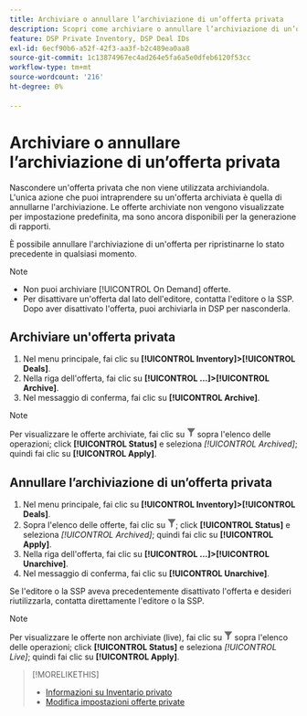 ```yaml
---
title: Archiviare o annullare l’archiviazione di un’offerta privata
description: Scopri come archiviare o annullare l’archiviazione di un’offerta privata.
feature: DSP Private Inventory, DSP Deal IDs
exl-id: 6ecf90b6-a52f-42f3-aa3f-b2c489ea0aa8
source-git-commit: 1c13874967ec4ad264e5fa6a5e0dfeb6120f53cc
workflow-type: tm+mt
source-wordcount: '216'
ht-degree: 0%

---
```


# Archiviare o annullare l’archiviazione di un’offerta privata

Nascondere un&#39;offerta privata che non viene utilizzata archiviandola. L&#39;unica azione che puoi intraprendere su un&#39;offerta archiviata è quella di annullarne l&#39;archiviazione. Le offerte archiviate non vengono visualizzate per impostazione predefinita, ma sono ancora disponibili per la generazione di rapporti.

È possibile annullare l&#39;archiviazione di un&#39;offerta per ripristinarne lo stato precedente in qualsiasi momento.

>[!NOTE]
>
>* Non puoi archiviare [!UICONTROL On Demand] offerte.
>* Per disattivare un&#39;offerta dal lato dell&#39;editore, contatta l&#39;editore o la SSP. Dopo aver disattivato l&#39;offerta, puoi archiviarla in DSP per nasconderla.


## Archiviare un&#39;offerta privata

1. Nel menu principale, fai clic su **[!UICONTROL Inventory]>[!UICONTROL Deals]**.
1. Nella riga dell&#39;offerta, fai clic su **[!UICONTROL ...]>[!UICONTROL Archive]**.
1. Nel messaggio di conferma, fai clic su **[!UICONTROL Archive]**.

>[!NOTE]
>
>Per visualizzare le offerte archiviate, fai clic su ![Filtro](/help/dsp/assets/filter.png) sopra l&#39;elenco delle operazioni; click **[!UICONTROL Status]** e seleziona *[!UICONTROL Archived]*; quindi fai clic su **[!UICONTROL Apply]**.<!-- Verify the text to apply the filter(s).)-->

## Annullare l’archiviazione di un’offerta privata

1. Nel menu principale, fai clic su **[!UICONTROL Inventory]>[!UICONTROL Deals]**.
1. Sopra l&#39;elenco delle offerte, fai clic su ![Filtro](/help/dsp/assets/filter.png); click **[!UICONTROL Status]** e seleziona *[!UICONTROL Archived]*; quindi fai clic su **[!UICONTROL Apply]**.<!-- Verify the text to apply the filter(s).)-->
1. Nella riga dell&#39;offerta, fai clic su **[!UICONTROL ...]>[!UICONTROL Unarchive]**.
1. Nel messaggio di conferma, fai clic su **[!UICONTROL Unarchive]**.

Se l&#39;editore o la SSP aveva precedentemente disattivato l&#39;offerta e desideri riutilizzarla, contatta direttamente l&#39;editore o la SSP.

>[!NOTE]
>
>Per visualizzare le offerte non archiviate (live), fai clic su ![Filtro](/help/dsp/assets/filter.png) sopra l&#39;elenco delle operazioni; click **[!UICONTROL Status]** e seleziona *[!UICONTROL Live]*; quindi fai clic su **[!UICONTROL Apply]**.<!-- Verify the text to apply the filter(s).)-->

>[!MORELIKETHIS]
>
>* [Informazioni su Inventario privato](private-inventory-about.md)
>* [Modifica impostazioni offerte private](/help/dsp/inventory/deal-id-edit.md)

